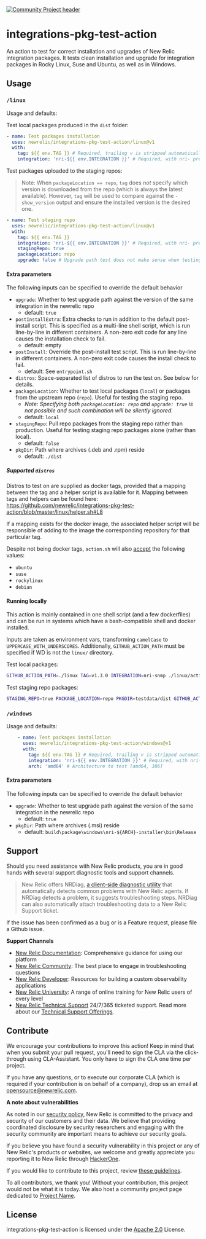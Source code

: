[![Community Project header](https://github.com/newrelic/opensource-website/raw/master/src/images/categories/Community_Project.png)](https://opensource.newrelic.com/oss-category/#community-project)

# integrations-pkg-test-action

An action to test for correct installation and upgrades of New Relic integration packages.
It tests clean installation and upgrade for integration packages in Rocky Linux, Suse and Ubuntu, as well as in Windows.

## Usage

### `/linux`

Usage and defaults:

Test local packages produced in the `dist` folder:
```yaml
- name: Test packages installation
  uses: newrelic/integrations-pkg-test-action/linux@v1
  with:
    tag: ${{ env.TAG }} # Required, trailing v is stripped automatically if found
    integration: 'nri-${{ env.INTEGRATION }}' # Required, with nri- prefix
```

Test packages uploaded to the staging repos:

> Note: When `packageLocation == repo`, `tag` does *not* specify which version is downloaded from the repo (which is always the latest available).
> However, `tag` will be used to compare against the `-show_version` output and ensure the installed version is the desired one.

```yaml
- name: Test staging repo
  uses: newrelic/integrations-pkg-test-action/linux@v1
  with:
    tag: ${{ env.TAG }}
    integration: 'nri-${{ env.INTEGRATION }}' # Required, with nri- prefix
    stagingRepo: true
    packageLocation: repo
    upgrade: false # Upgrade path test does not make sense when testing the repo
```

#### Extra parameters

The following inputs can be specified to override the default behavior

* `upgrade`: Whether to test upgrade path against the version of the same integration in the newrelic repo
  - default: `true`
* `postInstallExtra`: Extra checks to run in addition to the default post-install script. This is specified as a multi-line shell script, which is run line-by-line in different containers. A non-zero exit code for any line causes the installation check to fail.
  - default: empty
* `postInstall`: Override the post-install test script. This is run line-by-line in different containers. A non-zero exit code causes the install check to fail.
  - default: See `entrypoint.sh`
* `distros`: Space-separated list of distros to run the test on. See below for details.
* `packageLocation`: Whether to test local packages (`local`) or packages from the upstream repo (`repo`). Useful for testing the staging repo.
  - *Note: Specifying both `packageLocation: repo` and `upgrade: true` is not possible and such combination will be silently ignored.*
  - default: `local`
* `stagingRepo`: Pull repo packages from the staging repo rather than production. Useful for testing staging repo packages alone (rather than local).
  - default: `false`
* `pkgDir`: Path where archives (.deb and .rpm) reside
  - default: `./dist`

##### Supported `distros`

Distros to test on are supplied as docker tags, provided that a mapping between the tag and a helper script is available for it. Mapping between tags and helpers can be found here: https://github.com/newrelic/integrations-pkg-test-action/blob/master/linux/helper.sh#L8

If a mapping exists for the docker image, the associated helper script will be responsible of adding to the image the corresponding repository for that particular tag.

Despite not being docker tags, `action.sh` will also [accept](https://github.com/newrelic/integrations-pkg-test-action/blob/master/linux/action.sh#L27) the following values:
* `ubuntu`
* `suse`
* `rockylinux`
* `debian`

#### Running locally

This action is mainly contained in one shell script (and a few dockerfiles) and can be run in systems which have a bash-compatible shell and docker installed.

Inputs are taken as environment vars, transforming `camelCase` to `UPPERCASE_WITH_UNDERSCORES`. Additionally, `GITHUB_ACTION_PATH` must be specified if WD is not the `linux/` directory.

Test local packages:
```bash
GITHUB_ACTION_PATH=./linux TAG=v1.3.0 INTEGRATION=nri-snmp ./linux/action.sh
```

Test staging repo packages:
```bash
STAGING_REPO=true PACKAGE_LOCATION=repo PKGDIR=testdata/dist GITHUB_ACTION_PATH=./linux TAG=v1.3.0 INTEGRATION=nri-snmp ./linux/action.sh
```

### `/windows`

Usage and defaults:
```yaml
    - name: Test packages installation
      uses: newrelic/integrations-pkg-test-action/windows@v1
      with:
        tag: ${{ env.TAG }} # Required, trailing v is stripped automatically if found
        integration: 'nri-${{ env.INTEGRATION }}' # Required, with nri- prefix
        arch: 'amd64' # Architecture to test [amd64, 386]
```
#### Extra parameters

The following inputs can be specified to override the default behavior

* `upgrade`: Whether to test upgrade path against the version of the same integration in the newrelic repo
  - default: `true`
* `pkgDir`: Path where archives (.msi) reside
  - default: `build\package\windows\nri-${ARCH}-installer\bin\Release`

## Support

Should you need assistance with New Relic products, you are in good hands with several support diagnostic tools and support channels.

> New Relic offers NRDiag, [a client-side diagnostic utility](https://docs.newrelic.com/docs/using-new-relic/cross-product-functions/troubleshooting/new-relic-diagnostics) that automatically detects common problems with New Relic agents. If NRDiag detects a problem, it suggests troubleshooting steps. NRDiag can also automatically attach troubleshooting data to a New Relic Support ticket.

If the issue has been confirmed as a bug or is a Feature request, please file a Github issue.

**Support Channels**

* [New Relic Documentation](https://docs.newrelic.com): Comprehensive guidance for using our platform
* [New Relic Community](https://discuss.newrelic.com): The best place to engage in troubleshooting questions
* [New Relic Developer](https://developer.newrelic.com/): Resources for building a custom observability applications
* [New Relic University](https://learn.newrelic.com/): A range of online training for New Relic users of every level
* [New Relic Technical Support](https://support.newrelic.com/) 24/7/365 ticketed support. Read more about our [Technical Support Offerings](https://docs.newrelic.com/docs/licenses/license-information/general-usage-licenses/support-plan).

## Contribute

We encourage your contributions to improve this action! Keep in mind that when you submit your pull request, you'll need to sign the CLA via the click-through using CLA-Assistant. You only have to sign the CLA one time per project.

If you have any questions, or to execute our corporate CLA (which is required if your contribution is on behalf of a company), drop us an email at opensource@newrelic.com.

**A note about vulnerabilities**

As noted in our [security policy](../../security/policy), New Relic is committed to the privacy and security of our customers and their data. We believe that providing coordinated disclosure by security researchers and engaging with the security community are important means to achieve our security goals.

If you believe you have found a security vulnerability in this project or any of New Relic's products or websites, we welcome and greatly appreciate you reporting it to New Relic through [HackerOne](https://hackerone.com/newrelic).

If you would like to contribute to this project, review [these guidelines](./CONTRIBUTING.md).

To all contributors, we thank you!  Without your contribution, this project would not be what it is today.  We also host a community project page dedicated to [Project Name](<LINK TO https://opensource.newrelic.com/projects/... PAGE>).

## License
integrations-pkg-test-action is licensed under the [Apache 2.0](http://apache.org/licenses/LICENSE-2.0.txt) License.
